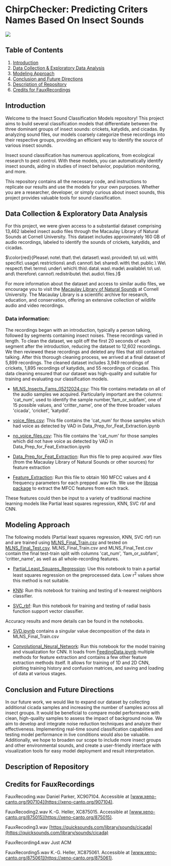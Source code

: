 # ChirpChecker: Predicting Criters Names Based On Insect Sounds

<img src="https://media2.giphy.com/media/v1.Y2lkPTc5MGI3NjExaG1namU2dXozaDE3cHFrYjY5YWp1NndkaGMwbWNzMGVrOWR1ZmpsdiZlcD12MV9pbnRlcm5hbF9naWZfYnlfaWQmY3Q9Zw/LkSmv0KEK9H3nmNm0c/giphy.webp" />

## Table of Contents

1. [Introduction](#introduction)
2. [Data Collection & Exploratory Data Analysis](#data-collection--exploratory-data-analysis)
3. [Modeling Approach](#modeling-approach)
4. [Conclusion and Future Directions](#conclusion-and-future-directions)
5. [Description of Repository](#description-of-repository)
6. [Credits for FauxRecordings](#credits-for-fauxrecordings)

## Introduction
Welcome to the Insect Sound Classification Models repository! This project aims to build several classification models that differentiate between the three dominant groups of insect sounds: crickets, katydids, and cicadas. By analyzing sound files, our models coarsely categorize these recordings into their respective groups, providing an efficient way to identify the source of various insect sounds.

Insect sound classification has numerous applications, from ecological research to pest control. With these models, you can automatically identify insect sounds, aiding in studies of insect behavior, population monitoring, and more.

This repository contains all the necessary code, and instructions to replicate our results and use the models for your own purposes. Whether you are a researcher, developer, or simply curious about insect sounds, this project provides valuable tools for sound classification.


## Data Collection & Exploratory Data Analysis
For this project, we were given access to a substantial dataset comprising 13,462 labeled insect audio files through the Macaulay Library of Natural Sounds at Cornell University. This dataset includes approximately 160 GB of audio recordings, labeled to identify the sounds of crickets, katydids, and cicadas.

$\color{red}{Please\ note\ that\ the\ dataset\ was\ provided\ to\ us\ with\ specific\ usage\ restrictions\ and\ cannot\ be\ shared\ with\ the\ public.\ We\ respect\ the\ terms\ under\ which\ this\ data\ was\ made\ available\ to\ us\ and\ therefore\ cannot\ redistribute\ the\ audio\ files.}$

For more information about the dataset and access to similar audio files, we encourage you to visit the [Macaulay Library of Natural Sounds](https://www.macaulaylibrary.org/?_ga=2.113818318.857612229.1717218032-636893029.1717218032&_gl=1%2Af8c6mr%2A_gcl_au%2AODU1MzgwODM4LjE3MTcyMTgwMzI.%2A_ga%2ANjM2ODkzMDI5LjE3MTcyMTgwMzI.%2A_ga_QR4NVXZ8BM%2AMTcxNzIxODAzMS4xLjEuMTcxNzIxODA2MS4zMC4wLjA.&doing_wp_cron=1717218075.6205980777740478515625) at Cornell University. The Macaulay Library is a scientific archive for research, education, and conservation, offering an extensive collection of wildlife audio and video recordings.

### Data information:
The recordings began with an introduction, typically a person talking, followed by segments containing insect noises. These recordings varied in length. To clean the dataset, we split off the first 20 seconds of each segment after the introduction, reducing the dataset to 12,602 recordings. We then reviewed these recordings and deleted any files that still contained talking. After this thorough cleaning process, we arrived at a final dataset of 5,899 recordings. The cleaned dataset includes 3,949 recordings of crickets, 1,895 recordings of katydids, and 55 recordings of cicadas. This data cleaning ensured that our dataset was high-quality and suitable for training and evaluating our classification models.

- [MLNS_Insects_Fams_05212024.csv](https://github.com/andrewcmerwin/ChirpChecker/blob/main/MLNS_Insects_Fams_05212024.csv): This file contains metadata on all of the audio samples we acquired. Particularly important are the columns: 'cat_num', used to identify the sample number,'fam_or_subfam', one of 15 possible values, and 'critter_name', one of the three broader values 'cicada', 'cricket', 'katydid'.

- [voice_files.csv](https://github.com/andrewcmerwin/ChirpChecker/blob/main/voice_files.csv): This file contains the 'cat_num' for those samples which had voice as detected by VAD in Data_Prep_for_Feat_Extraction.ipynb

- [no_voice_files.csv](https://github.com/andrewcmerwin/ChirpChecker/blob/main/no_voice_files.csv): This file contains the 'cat_num' for those samples which did not have voice as detected by VAD in Data_Prep_for_Feat_Extraction.ipynb

- [Data_Prep_for_Feat_Extraction](https://github.com/andrewcmerwin/ChirpChecker/blob/main/Data_Prep_for_Feat_Extraction.ipynb): Run this file to prep acquired .wav files (from the Macaulay Library of Natural Sounds or other sources) for feature extraction

- [Feature_Extraction](https://github.com/andrewcmerwin/ChirpChecker/blob/main/Feature_Extraction.ipynb): Run this file to obtain 160 MFCC values and 4 frequency parameters for each prepped .wav file. We use the [librosa package](https://librosa.org/) to extract the MFCC features from each track.

These features could then be input to a variety of traditional machine learning models like Partial least squares regression, KNN, SVC rbf and CNN. 

## Modeling Approach
The following models (Partial least squares regression, KNN, SVC rbf) run and are trained using [MLNS_Final_Train.csv](https://github.com/andrewcmerwin/ChirpChecker/blob/main/MLNS_Final_Train.csv) and tested on [MLNS_Final_Test.csv](https://github.com/andrewcmerwin/ChirpChecker/blob/main/MLNS_Final_Test.csv). MLNS_Final_Train.csv and MLNS_Final_Test.csv contain the final test-train split with columns 'cat_num', 'fam_or_subfam', 'critter_name', as well as all whole-recording features.

- [Partial_Least_Squares_Regression](https://github.com/andrewcmerwin/ChirpChecker/blob/main/Partial_Least_Squares_Regression.ipynb): Use this notebook to train a partial least squares regression on the preprocessed data. Low r<sup>2</sup> values show this method is not suitable.

- [KNN](https://github.com/andrewcmerwin/ChirpChecker/blob/main/KNN.ipynb): Run this notebook for training and testing of k-nearest neighbors classifier.

- [SVC_rbf](https://github.com/andrewcmerwin/ChirpChecker/blob/main/SVC_rbf.ipynb): Run this notebook for training and testing of radial basis function support vector classifier.

Accuracy results and more details can be found in the notebooks.

- [SVD.ipynb](https://github.com/andrewcmerwin/ChirpChecker/blob/main/SVD.ipynb) contains a singular value decomposition of the data in MLNS_Final_Train.csv


- [Convolutional_Neural_Network](https://github.com/andrewcmerwin/ChirpChecker/blob/main/Convolutional_Neural_Network.ipynb): Run this notebook for the model training and visualization for CNN. It loads from [FeedingData.ipynb](https://github.com/andrewcmerwin/ChirpChecker/blob/main/FeedingData.ipynb) multiple methods for feature extraction and contains a few other feature extraction methods itself. It allows for training of 1D and 2D CNN,  plotting training history and confusion matrices, and saving and loading of data at various stages.

## Conclusion and Future Directions
In our future work, we would like to expand our dataset by collecting additional cicada samples and increasing the number of samples across all insect groups. It would be beneficial to compare model performance with clean, high-quality samples to assess the impact of background noise. We aim to develop and integrate noise reduction techniques and analyze their effectiveness. Implementing real-time sound classification capabilities and testing model performance in live conditions would also be valuable. Additionally, we hope to broaden our scope to include more insect groups and other environmental sounds, and create a user-friendly interface with visualization tools for easy model deployment and result interpretation.

## Description of Repository


## Credits for FauxRecordings
FauxRecoding.wav
Daniel Parker, XC907104. Accessible at [www.xeno-canto.org/907104](https://xeno-canto.org/907104).

FauxRecoding2.wav
K.-G. Heller, XC875015. Accessible at [www.xeno-canto.org/875015](https://xeno-canto.org/875015).

FauxRecoding3.wav
[https://quicksounds.com/library/sounds/cicada](https://quicksounds.com/library/sounds/cicada)

FauxRecording4.wav
Just ACM

FauxRecording5.wav
K.-G. Heller, XC875061. Accessible at [www.xeno-canto.org/875061](https://xeno-canto.org/875061).